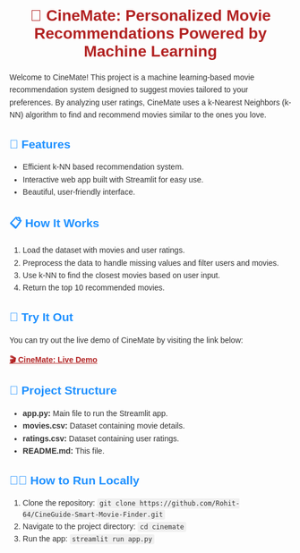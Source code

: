 <h1 style="color: #b22222; font-family: Arial, sans-serif; text-align: center;">🎥 CineMate: Personalized Movie Recommendations Powered by Machine Learning</h1>

<p style="font-family: Arial, sans-serif; color: #333; line-height: 1.6;">
Welcome to CineMate! This project is a machine learning-based movie recommendation system designed to suggest movies tailored to your preferences. By analyzing user ratings, CineMate uses a k-Nearest Neighbors (k-NN) algorithm to find and recommend movies similar to the ones you love.
</p>

<h2 style="color: #1e90ff; font-family: Arial, sans-serif;">🚀 Features</h2>
<ul style="font-family: Arial, sans-serif; color: #333; line-height: 1.6;">
  <li>Efficient k-NN based recommendation system.</li>
  <li>Interactive web app built with Streamlit for easy use.</li>
  <li>Beautiful, user-friendly interface.</li>
</ul>

<h2 style="color: #1e90ff; font-family: Arial, sans-serif;">📋 How It Works</h2>
<ol style="font-family: Arial, sans-serif; color: #333; line-height: 1.6;">
  <li>Load the dataset with movies and user ratings.</li>
  <li>Preprocess the data to handle missing values and filter users and movies.</li>
  <li>Use k-NN to find the closest movies based on user input.</li>
  <li>Return the top 10 recommended movies.</li>
</ol>

<h2 style="color: #1e90ff; font-family: Arial, sans-serif;">🔗 Try It Out</h2>
<p style="font-family: Arial, sans-serif; color: #333; line-height: 1.6;">
You can try out the live demo of CineMate by visiting the link below:
</p>
<a href="https://your-streamlit-app-link" style="font-family: Arial, sans-serif; color: #b22222; font-weight: bold;">🎬 CineMate: Live Demo</a>

<h2 style="color: #1e90ff; font-family: Arial, sans-serif;">📂 Project Structure</h2>
<ul style="font-family: Arial, sans-serif; color: #333; line-height: 1.6;">
  <li><strong>app.py:</strong> Main file to run the Streamlit app.</li>
  <li><strong>movies.csv:</strong> Dataset containing movie details.</li>
  <li><strong>ratings.csv:</strong> Dataset containing user ratings.</li>
  <li><strong>README.md:</strong> This file.</li>
</ul>

<h2 style="color: #1e90ff; font-family: Arial, sans-serif;">👩‍💻 How to Run Locally</h2>
<ol style="font-family: Arial, sans-serif; color: #333; line-height: 1.6;">
  <li>Clone the repository: <code style="background-color: #f0f0f0; padding: 2px 4px; border-radius: 3px;">git clone https://github.com/Rohit-64/CineGuide-Smart-Movie-Finder.git</code></li>
  <li>Navigate to the project directory: <code style="background-color: #f0f0f0; padding: 2px 4px; border-radius: 3px;">cd cinemate</code></li>
  <li>Run the app: <code style="background-color: #f0f0f0; padding: 2px 4px; border-radius: 3px;">streamlit run app.py</code></li>
</ol>


